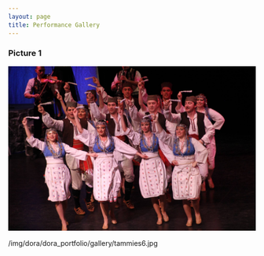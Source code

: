 ```yaml
---
layout: page
title: Performance Gallery
---
```


### Picture 1

![Caption](https://github.com/dlukacevic/dlukacevic.github.io/blob/master/img/dora_portfolio/gallery/tammies3.jpg)

/img/dora/dora_portfolio/gallery/tammies6.jpg
